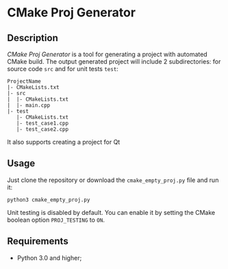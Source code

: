 # CMake Proj Generator

## Description

*CMake Proj Generator* is a tool for generating a project with automated CMake build.
The output generated project will include 2 subdirectories: for source code ```src``` and for unit tests ```test```:

```
ProjectName
|- CMakeLists.txt
|- src
|  |- CMakeLists.txt
|  |- main.cpp
|- test
   |- CMakeLists.txt
   |- test_case1.cpp
   |- test_case2.cpp
```

It also supports creating a project for Qt

## Usage

Just clone the repository or download the ```cmake_empty_proj.py``` file and run it:
```
python3 cmake_empty_proj.py
```
Unit testing is disabled by default. You can enable it by setting the CMake boolean option ```PROJ_TESTING``` to ```ON```.

## Requirements

- Python 3.0 and higher;

